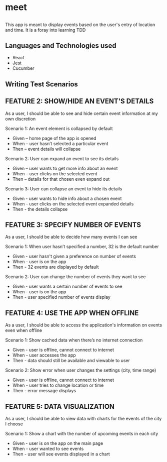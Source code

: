 # meet

## 

This app is meant to display events based on the user's entry of location and time. It is a foray into learning TDD

## Languages and Technologies used
* React
* Jest
* Cucumber

## Writing Test Scenarios

## FEATURE 2: SHOW/HIDE AN EVENT'S DETAILS

As a user, I should be able to see and hide certain event information at my own discretion

Scenario 1: An event element is collapsed by default

* Given – home page of the app is opened
* When – user hasn’t selected a particular event
* Then – event details will collapse

Scenario 2: User can expand an event to see its details

* Given – user wants to get more info about an event
* When – user clicks on the selected event
* Then – details for that chosen even expand out

Scenario 3: User can collapse an event to hide its details

* Given - user wants to hide info about a chosen event
* When - user clicks on the selected event expanded details
* Then - the details collapse


## FEATURE 3: SPECIFY NUMBER OF EVENTS

As a user, I should be able to decide how many events I can see

Scenario 1: When user hasn’t specified a number, 32 is the default number

* Given - user hasn't given a preference on number of events
* When - user is on the app
* Then - 32 events are displayed by default

Scenario 2: User can change the number of events they want to see

* Given - user wants a certain number of events to see
* When - user is on the app
* Then - user specified number of events display


## FEATURE 4: USE THE APP WHEN OFFLINE

As a user, I should be able to access the application's information on events even when offline

Scenario 1: Show cached data when there’s no internet connection

* Given - user is offline, cannot connect to internet
* When - user accesses the app
* Then - data should still be available and viewable to user

Scenario 2: Show error when user changes the settings (city, time range)

* Given - user is offline, cannot connect to internet
* When - user tries to change location or time
* Then - error message displays

## FEATURE 5: DATA VISUALIZATION

As a user, I should be able to view data with charts for the events of the city I choose

Scenario 1: Show a chart with the number of upcoming events in each city

* Given - user is on the app on the main page
* When - user wanted to see events
* Then - user will see events displayed in a chart
